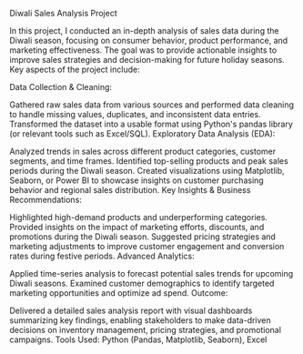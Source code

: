 Diwali Sales Analysis Project

In this project, I conducted an in-depth analysis of sales data during the Diwali season, focusing on consumer behavior, product performance, and marketing effectiveness. The goal was to provide actionable insights to improve sales strategies and decision-making for future holiday seasons. Key aspects of the project include:

Data Collection & Cleaning:

Gathered raw sales data from various sources and performed data cleaning to handle missing values, duplicates, and inconsistent data entries.
Transformed the dataset into a usable format using Python's pandas library (or relevant tools such as Excel/SQL).
Exploratory Data Analysis (EDA):

Analyzed trends in sales across different product categories, customer segments, and time frames.
Identified top-selling products and peak sales periods during the Diwali season.
Created visualizations using Matplotlib, Seaborn, or Power BI to showcase insights on customer purchasing behavior and regional sales distribution.
Key Insights & Business Recommendations:

Highlighted high-demand products and underperforming categories.
Provided insights on the impact of marketing efforts, discounts, and promotions during the Diwali season.
Suggested pricing strategies and marketing adjustments to improve customer engagement and conversion rates during festive periods.
Advanced Analytics:

Applied time-series analysis to forecast potential sales trends for upcoming Diwali seasons.
Examined customer demographics to identify targeted marketing opportunities and optimize ad spend.
Outcome:

Delivered a detailed sales analysis report with visual dashboards summarizing key findings, enabling stakeholders to make data-driven decisions on inventory management, pricing strategies, and promotional campaigns.
Tools Used: Python (Pandas, Matplotlib, Seaborn), Excel
